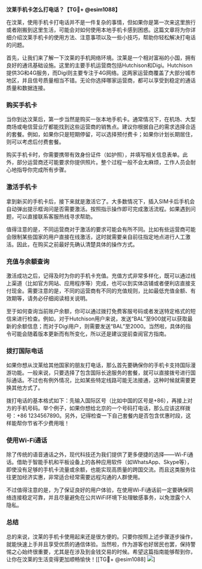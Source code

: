 **汶莱手机卡怎么打电话？【TG💪+ @esim1088】**

在汶莱，使用手机卡打电话并不是一件复杂的事情，但如果你是第一次来这里旅行或者刚搬到这里生活，可能会对如何使用本地手机卡感到困惑。这篇文章将为你详细介绍汶莱手机卡的使用方法、注意事项以及一些小技巧，帮助你轻松解决打电话的问题。

首先，让我们来了解一下汶莱的手机网络环境。汶莱是一个相对富裕的小国，拥有良好的通讯基础设施。这里的主要手机运营商包括Hutchison和Digi。Hutchison提供3G和4G服务，而Digi则主要专注于4G网络。这两家运营商覆盖了大部分城市地区，并且信号质量相当不错。无论你选择哪家运营商，都可以享受到稳定的通话质量和数据连接。

### **购买手机卡**

当你到达汶莱后，第一步当然是购买一张本地手机卡。通常情况下，在机场、大型商场或电信营业厅都能找到这些运营商的销售点。建议你根据自己的需求选择合适的套餐。例如，如果你只是短期停留，可以选择预付费卡；如果你计划长期居住，则可以考虑后付费套餐。

购买手机卡时，你需要携带有效身份证件（如护照），并填写相关信息表单。此外，部分运营商还可能要求你提供照片。整个过程一般不会太麻烦，工作人员会耐心地指导你完成所有步骤。

### **激活手机卡**

拿到新买的手机卡后，接下来就是激活它了。大多数情况下，插入SIM卡后手机会自动弹出提示框询问是否需要激活。按照指示操作即可完成激活流程。如果遇到问题，可以直接联系客服热线寻求帮助。

值得注意的是，不同运营商对于激活的要求可能会有所不同。比如有些运营商可能会限制某些国家的用户直接在线激活，这时就需要亲自前往指定地点进行人工激活。因此，在购买之前最好先确认清楚具体的操作方式。

### **充值与余额查询**

激活成功之后，记得及时为你的手机卡充值。充值方式非常多样化，既可以通过线上渠道（比如官方网站、应用程序等）完成，也可以到实体店铺或者便利店直接支付现金。需要注意的是，不同的运营商有不同的充值规则，比如最低充值金额、有效期等，请务必仔细阅读相关说明。

至于如何查询当前账户余额，你可以通过拨打免费客服号码或者发送特定格式的短信来进行检查。例如，对于Hutchison用户来说，发送“BAL”至900就可以获取最新的余额信息；而对于Digi用户，则需要发送“BAL”至2000。当然啦，具体的指令可能会随着版本更新而有所变化，所以还是建议提前查阅官方指南。

### **拨打国际电话**

如果你想从汶莱给其他国家的朋友打电话，那么首先要确保你的手机卡支持国际漫游功能。一般来说，只要选择了包含国际长途服务的套餐，就可以直接拨号进行国际通话。不过也有例外情况，比如某些特定线路可能无法接通，这种时候就需要更换其他方式了。

拨打电话的基本格式如下：先输入国际区号（比如中国的区号是+86），再接上对方的手机号码。举个例子，如果你想给北京的一个号码打电话，那么应该这样拨号：+86 1234567890。另外，记得检查一下自己套餐内是否包含优惠时段，这样能帮你节省不少费用哦！

### **使用Wi-Fi通话**

除了传统的语音通话之外，现代科技还为我们提供了更多便捷的选择——Wi-Fi通话。借助于智能手机和平板设备上的各种应用软件（如WhatsApp、Skype等），即使没有足够的手机卡流量或余额，也能实现高质量的跨国交流。而且这类服务往往更加经济实惠，非常适合经常需要远程沟通的人群使用。

不过值得注意的是，为了保证良好的用户体验，在使用Wi-Fi通话前一定要确保网络连接稳定可靠，并且尽量避免在公共WiFi环境下处理敏感事务，以免泄露个人隐私。

### **总结**

总的来说，汶莱的手机卡使用起来还是很方便的。只要你按照上述步骤逐步操作，就能快速上手并且享受优质的通信体验。当然啦，作为游客也好居民也罢，保持警惕之心始终很重要，尤其是在涉及到金钱交易的时候。希望这篇指南能够帮到你，让你在汶莱的生活变得更加顺畅愉快！[[TG💪+ @esim1088] ![](https://i.postimg.cc/4NQfJmqS/Snipaste-2025-05-13-00-14-12.png)]